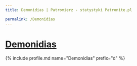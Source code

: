 ```yaml
---
title: Demonidias | Patromierz - statystyki Patronite.pl

permalink: /Demonidias
---
```


# [Demonidias](https://patronite.pl/Demonidias)

{% include profile.md name="Demonidias" prefix="d" %}
